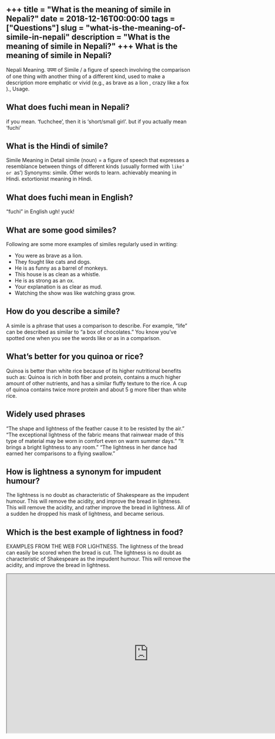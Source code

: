 +++
title = "What is the meaning of simile in Nepali?"
date = 2018-12-16T00:00:00
tags = ["Questions"]
slug = "what-is-the-meaning-of-simile-in-nepali"
description = "What is the meaning of simile in Nepali?"
+++
What is the meaning of simile in Nepali?
----------------------------------------

Nepali Meaning. उपमा of Simile / a figure of speech involving the comparison of one thing with another thing of a different kind, used to make a description more emphatic or vivid (e.g., as brave as a lion , crazy like a fox )., Usage.

What does fuchi mean in Nepali?
-------------------------------

if you mean. ‘fuchchee’, then it is ‘short/small girl’. but if you actually mean ‘fuchi’

What is the Hindi of simile?
----------------------------

Simile Meaning in Detail simile (noun) = a figure of speech that expresses a resemblance between things of different kinds (usually formed with `like’ or `as’) Synonyms: simile. Other words to learn. achievably meaning in Hindi. extortionist meaning in Hindi.

What does fuchi mean in English?
--------------------------------

“fuchi” in English ugh! yuck!

What are some good similes?
---------------------------

Following are some more examples of similes regularly used in writing:

- You were as brave as a lion.
- They fought like cats and dogs.
- He is as funny as a barrel of monkeys.
- This house is as clean as a whistle.
- He is as strong as an ox.
- Your explanation is as clear as mud.
- Watching the show was like watching grass grow.

How do you describe a simile?
-----------------------------

A simile is a phrase that uses a comparison to describe. For example, “life” can be described as similar to “a box of chocolates.” You know you’ve spotted one when you see the words like or as in a comparison.

What’s better for you quinoa or rice?
-------------------------------------

Quinoa is better than white rice because of its higher nutritional benefits such as: Quinoa is rich in both fiber and protein, contains a much higher amount of other nutrients, and has a similar fluffy texture to the rice. A cup of quinoa contains twice more protein and about 5 g more fiber than white rice.

Widely used phrases
-------------------

“The shape and lightness of the feather cause it to be resisted by the air.” “The exceptional lightness of the fabric means that rainwear made of this type of material may be worn in comfort even on warm summer days.” “It brings a bright lightness to any room.” “The lightness in her dance had earned her comparisons to a flying swallow.”

How is lightness a synonym for impudent humour?
-----------------------------------------------

The lightness is no doubt as characteristic of Shakespeare as the impudent humour. This will remove the acidity, and improve the bread in lightness. This will remove the acidity, and rather improve the bread in lightness. All of a sudden he dropped his mask of lightness, and became serious.

Which is the best example of lightness in food?
-----------------------------------------------

EXAMPLES FROM THE WEB FOR LIGHTNESS. The lightness of the bread can easily be scored when the bread is cut. The lightness is no doubt as characteristic of Shakespeare as the impudent humour. This will remove the acidity, and improve the bread in lightness.

<iframe allow="accelerometer; autoplay; clipboard-write; encrypted-media; gyroscope; picture-in-picture" allowfullscreen="" class="__youtube_prefs__  epyt-is-override  no-lazyload" data-no-lazy="1" data-origheight="433" data-origwidth="770" data-skipgform_ajax_framebjll="" height="433" id="_ytid_85886" loading="lazy" src="https://www.youtube.com/embed/GZkOa0uqGsY?enablejsapi=1&autoplay=0&cc_load_policy=0&cc_lang_pref=&iv_load_policy=1&loop=0&modestbranding=0&rel=1&fs=1&playsinline=0&autohide=2&theme=dark&color=red&controls=1&" title="YouTube player" width="770"></iframe>